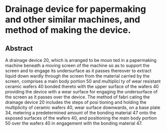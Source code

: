 # Drainage device for papermaking and other similar machines, and method of making the device.

## Abstract
A drainage device 20, which is arranged to be moun ted in a papermaking machine beneath a moving screen of the machine so as to support the screen and to engage its undersurface as it passes thereover to extract liquid down wardly through the screen from the material carried by the screen, comprises a main body portion 50 and multiplici ty of wear resistant ceramic wafers 40 bonded thereto with the upper surface of the wafers 40 providing the device with a wear surface for engaging the undersurface of the screen as it passes over the device. The method of fabri cating the drainage device 20 includes the steps of posi tioning and holding the multiplicity of ceramic wafers 40, wear surface downwards, on a base plate 34, metering a predetermined amount of the bonding material 47 onto the exposed surfaces of the wafers 40, and positioning the main body portion 50 over the wafers 40 in engagement with the bonding material 47.